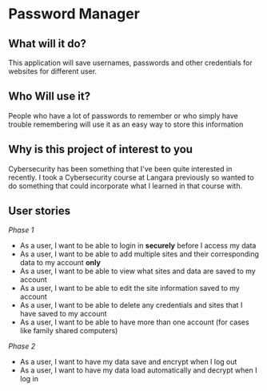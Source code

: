 # Password Manager

## What will it do?

This application will save usernames, passwords and other credentials for websites for different user.

## Who Will use it?

People who have a lot of passwords to remember or who simply 
have trouble remembering will use it as an easy way to store this information

## Why is this project of interest to you

Cybersecurity has been something that I've been quite interested in recently. I took a Cybersecurity course at 
Langara previously so wanted to do something that could incorporate what I learned in that course with.

## User stories

*Phase 1*
- As a user, I want to be able to login in **securely** before I access my data
- As a user, I want to be able to add multiple sites and their corresponding data to my account **only**
- As a user, I want to be able to view what sites and data are saved to my account
- As a user, I want to be able to edit the site information saved to my account
- As a user, I want to be able to delete any credentials and sites that I have saved to my account
- As a user, I want to be able to have more than one account (for cases like family shared computers)

*Phase 2*
- As a user, I want to have my data save and encrypt when I log out
- As a user, I want to have my data load automatically and decrypt when I log in